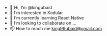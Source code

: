 - 👋 Hi, I’m @kingubaid
- 👀 I’m interested in Kodular
- 🌱 I’m currently learning React Native
- 💞️ I’m looking to collaborate on ...
- 📫 How to reach me king99ubaid@gmail.com

<!---
kingubaid/kingubaid is a ✨ special ✨ repository because its `README.md` (this file) appears on your GitHub profile.
You can click the Preview link to take a look at your changes.
--->
